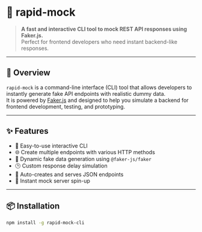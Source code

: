 # 🚀 rapid-mock

> **A fast and interactive CLI tool to mock REST API responses using Faker.js.**  
> Perfect for frontend developers who need instant backend-like responses.

---

## 📌 Overview

`rapid-mock` is a command-line interface (CLI) tool that allows developers to instantly generate fake API endpoints with realistic dummy data.  
It is powered by [Faker.js](https://fakerjs.dev/) and designed to help you simulate a backend for frontend development, testing, and prototyping.

---

## ✨ Features

- 🔧 Easy-to-use interactive CLI
- 🌐 Create multiple endpoints with various HTTP methods
- 🧪 Dynamic fake data generation using `@faker-js/faker`
- 🕒 Custom response delay simulation
- 📁 Auto-creates and serves JSON endpoints
- 🚀 Instant mock server spin-up

---

## 📦 Installation

```bash
npm install -g rapid-mock-cli

